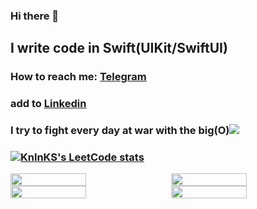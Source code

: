 ### Hi there 👋
## I write code in Swift(UIKit/SwiftUI)
### How to reach me: [Telegram](https://telegram.me/mikki_white)
### add to [Linkedin](https://www.linkedin.com/in/mikkiwhite)
### I try to fight every day at war with the big(O)<a href="https://www.codewars.com/users/MikkiWhiteDove"><img src="https://www.codewars.com/users/MikkiWhiteDove/badges/micro"><a/>
### [![KnlnKS's LeetCode stats](https://leetcode-stats-six.vercel.app/api?username=madushandhanushka)](https://github.com/madushadhanushka/github-readme)
<!-- ![Anurag's GitHub stats](https://github-readme-stats.vercel.app/api?username=MikkiWhiteDove&show_icons=true) -->
<!-- [![Top Langs](https://github-readme-stats.vercel.app/api/top-langs/?username=MikkiWHiteDove&layout=compact&langs_count=5)](https://github.com/anuraghazra/github-readme-stats) -->

<!-- [![sreyne's 42 stats] (https://badge42.vercel.app/api/v2/cl84npbhu00160gkxneu8jq8y/stats?cursusId=21&coalitionId=39)](https://github.com/JaeSeoKim/badge42) -->
<div style="display: flex; justify-content: space-between; width: 100%">
   <img width="49%" src="https://github-readme-stats.vercel.app/api/top-langs/?username=MikkiWHiteDove&layout=compact&langs_count=5">
  <img width="49%" src="https://badge42.vercel.app/api/v2/cl84npbhu00160gkxneu8jq8y/stats?cursusId=21&coalitionId=39">
</div>
  
<!-- <div style="display: flex; justify-content: space-between; width: 100%">
  <img width="49%" src="http://github-profile-summary-cards.vercel.app/api/cards/repos-per-language?username=MikkiWhiteDove&theme=github_dark"> 
  <img width="49%" src="http://github-profile-summary-cards.vercel.app/api/cards/most-commit-language?username=MikkiWhiteDove&theme=github_dark">
</div> -->
<div style="display: flex; justify-content: space-between; width: 100%">
  <img width="49%" src="http://github-profile-summary-cards.vercel.app/api/cards/stats?username=MikkiWhiteDove&theme=github_dark"> 
  <img width="49%" src="http://github-profile-summary-cards.vercel.app/api/cards/productive-time?username=MikkiWhiteDove&theme=github_dark&utcOffset=8">
</div>
<!--
**MikkiWhiteDove/MikkiWhiteDove** is a ✨ _special_ ✨ repository because its `README.md` (this file) appears on your GitHub profile.

Here are some ideas to get you started:

- 🔭 I’m currently working on ...
- 🌱 I’m currently learning ...
- 👯 I’m looking to collaborate on ...
- 🤔 I’m looking for help with ...
- 💬 Ask me about ...
- 📫 How to reach me: ...
- 😄 Pronouns: ...
- ⚡ Fun fact: ...
-->

